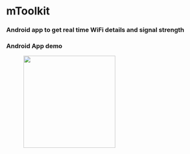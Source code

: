 # mToolkit
### Android app to get real time WiFi details and signal strength
### Android App demo
&emsp;&emsp;&emsp; <img src="mToolkit.gif" width=245px>&emsp;&emsp;&emsp;
